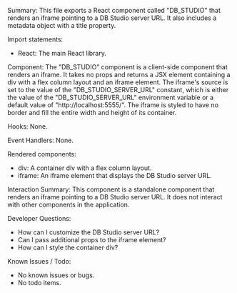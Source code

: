 Summary:
This file exports a React component called "DB_STUDIO" that renders an iframe pointing to a DB Studio server URL. It also includes a metadata object with a title property.

Import statements:
- React: The main React library.

Component:
The "DB_STUDIO" component is a client-side component that renders an iframe. It takes no props and returns a JSX element containing a div with a flex column layout and an iframe element. The iframe's source is set to the value of the "DB_STUDIO_SERVER_URL" constant, which is either the value of the "DB_STUDIO_SERVER_URL" environment variable or a default value of "http://localhost:5555/". The iframe is styled to have no border and fill the entire width and height of its container.

Hooks:
None.

Event Handlers:
None.

Rendered components:
- div: A container div with a flex column layout.
- iframe: An iframe element that displays the DB Studio server URL.

Interaction Summary:
This component is a standalone component that renders an iframe pointing to a DB Studio server URL. It does not interact with other components in the application.

Developer Questions:
- How can I customize the DB Studio server URL?
- Can I pass additional props to the iframe element?
- How can I style the container div?

Known Issues / Todo:
- No known issues or bugs.
- No todo items.